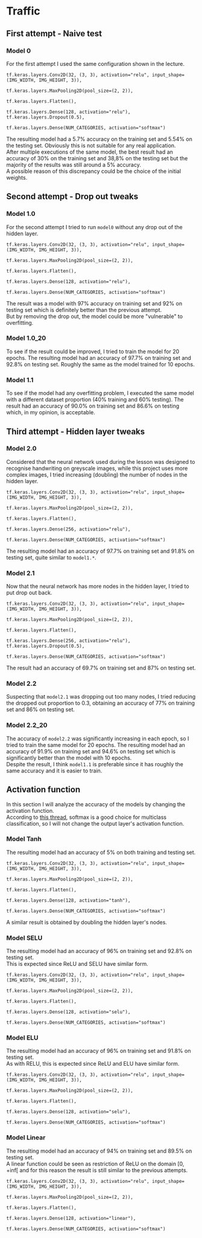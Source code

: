 # Traffic

## First attempt - Naive test

### Model 0
For the first attempt I used the same configuration shown in the lecture.
```
tf.keras.layers.Conv2D(32, (3, 3), activation="relu", input_shape=(IMG_WIDTH, IMG_HEIGHT, 3)),

tf.keras.layers.MaxPooling2D(pool_size=(2, 2)),

tf.keras.layers.Flatten(),

tf.keras.layers.Dense(128, activation="relu"),
tf.keras.layers.Dropout(0.5),

tf.keras.layers.Dense(NUM_CATEGORIES, activation="softmax")
```
The resulting model had a 5.7% accuracy on the training set and 5.54% on the testing set. Obviously this is not suitable for any real application.\
After multiple executions of the same model, the best result had an accuracy of 30% on the training set and 38,8% on the testing set but the majority of the results was still around a 5% accuracy.\
A possible reason of this discrepancy could be the choice of the initial weights.


## Second attempt - Drop out tweaks

### Model 1.0
For the second attempt I tried to run `model0` without any drop out of the hidden layer.
```
tf.keras.layers.Conv2D(32, (3, 3), activation="relu", input_shape=(IMG_WIDTH, IMG_HEIGHT, 3)),

tf.keras.layers.MaxPooling2D(pool_size=(2, 2)),

tf.keras.layers.Flatten(),

tf.keras.layers.Dense(128, activation="relu"),

tf.keras.layers.Dense(NUM_CATEGORIES, activation="softmax")
```
The result was a model with 97% accuracy on training set and 92% on testing set which is definitely better than the previous attempt.\
But by removing the drop out, the model could be more "vulnerable" to overfitting.

### Model 1.0_20
To see if the result could be improved, I tried to train the model for 20 epochs.
The resulting model had an accuracy of 97.7% on training set and 92.8% on testing set. Roughly the same as the model trained for 10 epochs.

### Model 1.1
To see if the model had any overfitting problem, I executed the same model with a different dataset proportion (40% training and 60% testing).
The result had an accuracy of 90.0% on training set and 86.6% on testing which, in my opinion, is acceptable.


## Third attempt - Hidden layer tweaks

### Model 2.0
Considered that the neural network used during the lesson was designed to recognise handwriting on greyscale images, while this project uses more complex images, I tried increasing (doubling) the number of nodes in the hidden layer.
```
tf.keras.layers.Conv2D(32, (3, 3), activation="relu", input_shape=(IMG_WIDTH, IMG_HEIGHT, 3)),

tf.keras.layers.MaxPooling2D(pool_size=(2, 2)),

tf.keras.layers.Flatten(),

tf.keras.layers.Dense(256, activation="relu"),

tf.keras.layers.Dense(NUM_CATEGORIES, activation="softmax")
```
The resulting model had an accuracy of 97.7% on training set and 91.8% on testing set, quite similar to `model1.*`.

### Model 2.1
Now that the neural network has more nodes in the hidden layer, I tried to put drop out back.
```
tf.keras.layers.Conv2D(32, (3, 3), activation="relu", input_shape=(IMG_WIDTH, IMG_HEIGHT, 3)),

tf.keras.layers.MaxPooling2D(pool_size=(2, 2)),

tf.keras.layers.Flatten(),

tf.keras.layers.Dense(256, activation="relu"),
tf.keras.layers.Dropout(0.5),

tf.keras.layers.Dense(NUM_CATEGORIES, activation="softmax")
```
The result had an accuracy of 69.7% on training set and 87% on testing set.

### Model 2.2
Suspecting that `model2.1` was dropping out too many nodes, I tried reducing the dropped out proportion to 0.3, obtaining an accuracy of 77% on training set and 86% on testing set.

### Model 2.2_20
The accuracy of `model2.2` was significantly increasing in each epoch, so I tried to train the same model for 20 epochs.
The resulting model had an accuracy of 91.9% on training set and 94.6% on testing set which is significantly better than the model with 10 epochs.\
Despite the result, I think `model1.1` is preferable since it has roughly the same accuracy and it is easier to train.


## Activation function
In this section I will analyze the accuracy of the models by changing the activation function.\
According to [this thread](https://datascience.stackexchange.com/questions/10048/what-is-the-best-keras-model-for-multi-class-classification), softmax is a good choice for multiclass classification, so I will not change the output layer's activation function.

### Model Tanh
The resulting model had an accuracy of 5% on both training and testing set.
```
tf.keras.layers.Conv2D(32, (3, 3), activation="relu", input_shape=(IMG_WIDTH, IMG_HEIGHT, 3)),

tf.keras.layers.MaxPooling2D(pool_size=(2, 2)),

tf.keras.layers.Flatten(),

tf.keras.layers.Dense(128, activation="tanh"),

tf.keras.layers.Dense(NUM_CATEGORIES, activation="softmax")
```
A similar result is obtained by doubling the hidden layer's nodes.

### Model SELU
The resulting model had an accuracy of 96% on training set and 92.8% on testing set.\
This is expected since ReLU and SELU have similar form.
```
tf.keras.layers.Conv2D(32, (3, 3), activation="relu", input_shape=(IMG_WIDTH, IMG_HEIGHT, 3)),

tf.keras.layers.MaxPooling2D(pool_size=(2, 2)),

tf.keras.layers.Flatten(),

tf.keras.layers.Dense(128, activation="selu"),

tf.keras.layers.Dense(NUM_CATEGORIES, activation="softmax")
```

### Model ELU
The resulting model had an accuracy of 96% on training set and 91.8% on testing set.\
As with RELU, this is expected since ReLU and ELU have similar form.
```
tf.keras.layers.Conv2D(32, (3, 3), activation="relu", input_shape=(IMG_WIDTH, IMG_HEIGHT, 3)),

tf.keras.layers.MaxPooling2D(pool_size=(2, 2)),

tf.keras.layers.Flatten(),

tf.keras.layers.Dense(128, activation="selu"),

tf.keras.layers.Dense(NUM_CATEGORIES, activation="softmax")
```

### Model Linear
The resulting model had an accuracy of 94% on training set and 89.5% on testing set.\
A linear function could be seen as restriction of ReLU on the domain [0, +inf[ and for this reason the result is still similar to the previous attempts. 
```
tf.keras.layers.Conv2D(32, (3, 3), activation="relu", input_shape=(IMG_WIDTH, IMG_HEIGHT, 3)),

tf.keras.layers.MaxPooling2D(pool_size=(2, 2)),

tf.keras.layers.Flatten(),

tf.keras.layers.Dense(128, activation="linear"),

tf.keras.layers.Dense(NUM_CATEGORIES, activation="softmax")
```